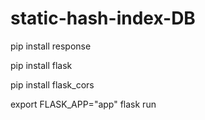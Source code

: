 # static-hash-index-DB

pip install response

pip install flask

pip install flask_cors

export FLASK_APP="app"
flask run